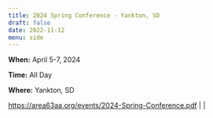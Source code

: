 ```yaml
---
title: 2024 Spring Conference - Yankton, SD
draft: false
date: 2022-11-12
menu: side
---
```


**When:** April 5-7, 2024
<!--more-->

**Time:** All Day

**Where:** Yankton, SD


https://area63aa.org/events/2024-Spring-Conference.pdf
|
|


